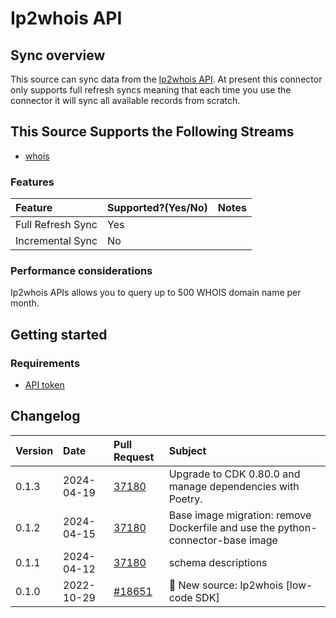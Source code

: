 # Ip2whois API

## Sync overview

This source can sync data from the [Ip2whois API](https://www.ip2whois.com/developers-api). At present this connector only supports full refresh syncs meaning that each time you use the connector it will sync all available records from scratch.

## This Source Supports the Following Streams

- [whois](https://www.ip2whois.com/developers-api)

### Features

| Feature           | Supported?\(Yes/No\) | Notes |
| :---------------- | :------------------- | :---- |
| Full Refresh Sync | Yes                  |       |
| Incremental Sync  | No                   |       |

### Performance considerations

Ip2whois APIs allows you to query up to 500 WHOIS domain name per month.

## Getting started

### Requirements

- [API token](https://www.ip2whois.com/register)

## Changelog

| Version | Date       | Pull Request                                              | Subject                                                                         |
| :------ | :--------- | :-------------------------------------------------------- | :------------------------------------------------------------------------------ |
| 0.1.3   | 2024-04-19 | [37180](https://github.com/airbytehq/airbyte/pull/37180)  | Upgrade to CDK 0.80.0 and manage dependencies with Poetry.                      |
| 0.1.2   | 2024-04-15 | [37180](https://github.com/airbytehq/airbyte/pull/37180)  | Base image migration: remove Dockerfile and use the python-connector-base image |
| 0.1.1   | 2024-04-12 | [37180](https://github.com/airbytehq/airbyte/pull/37180)  | schema descriptions                                                             |
| 0.1.0   | 2022-10-29 | [#18651](https://github.com/airbytehq/airbyte/pull/18651) | 🎉 New source: Ip2whois [low-code SDK]                                          |
